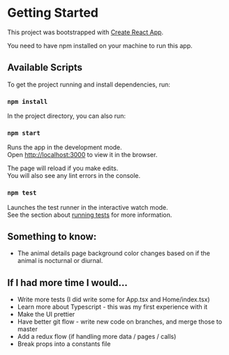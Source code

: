 # Getting Started

This project was bootstrapped with [Create React App](https://github.com/facebook/create-react-app).

You need to have npm installed on your machine to run this app.

## Available Scripts

To get the project running and install dependencies, run:

### `npm install`

In the project directory, you can also run:

### `npm start`

Runs the app in the development mode.\
Open [http://localhost:3000](http://localhost:3000) to view it in the browser.

The page will reload if you make edits.\
You will also see any lint errors in the console.

### `npm test`

Launches the test runner in the interactive watch mode.\
See the section about [running tests](https://facebook.github.io/create-react-app/docs/running-tests) for more information.

## Something to know:
* The animal details page background color changes based on if the animal is nocturnal or diurnal.

## If I had more time I would...
* Write more tests (I did write some for App.tsx and Home/index.tsx)
* Learn more about Typescript - this was my first experience with it
* Make the UI prettier
* Have better git flow - write new code on branches, and merge those to master
* Add a redux flow (if handling more data / pages / calls)
* Break props into a constants file